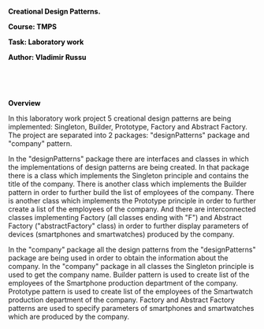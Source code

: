 <p><strong style="color: black;">Creational Design Patterns.</strong></p>
<p><span style="color: black;"> </span></p><p><span style="color: black;"> </span><strong style="color: black;">Course: TMPS</strong></p>
<p><span style="color: black;"> </span></p><p><span style="color: black;"> </span><strong style="color: black;">Task: Laboratory work</strong></p>
<p><span style="color: black;"> </span></p><p><span style="color: black;"> </span><strong style="color: black;">Author: Vladimir Russu</strong></p>
<p><strong style="color: black;">&nbsp;</strong></p><p><strong style="color: black;">&nbsp;</strong></p>
<p><strong style="color: black;">Overview</strong></p>
<p>In this laboratory work project 5 creational design patterns are being implemented: Singleton, Builder, Prototype, Factory and Abstract Factory.
The project are separated into 2 packages: "designPatterns" package and "company" pattern.</p>
<p>In the "designPatterns" package there are interfaces and classes in which the implementations of design patterns are being created.
In that package there is a class which implements the Singleton principle and contains the title of the company. There is another class which implements the Builder 
pattern in order to further build the list of employees of the company. There is another class which implements the Prototype principle in order to further create a list of the employees of the company. 
And there are interconnected classes implementing Factory (all classes ending with "F") and Abstract Factory ("abstractFactory" class) in order to further display parameters of devices (smartphones and smartwatches) produced by the company.
</p>
<p> In the "company" package all the design patterns from the "designPatterns" package are being used in order to obtain the information about the company. In the "company" 
package in all classes the Singleton principle is used to get the company name. 
Builder pattern is used to create list of the employees of the Smartphone production department of the company. 
Prototype pattern is used to create list of the employees of the Smartwatch production department of the company.
Factory and Abstract Factory patterns are used to specify parameters of smartphones and smartwatches which are produced by the company.
</p>